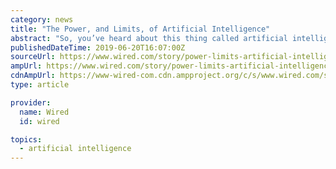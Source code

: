 ```yaml
---
category: news
title: "The Power, and Limits, of Artificial Intelligence"
abstract: "So, you’ve heard about this thing called artificial intelligence. It’s changing the world, you’ve been told. It’s going to drive your car, grow your food, maybe even take your job. You’ll be forgiven for having some questions about this chaotic ..."
publishedDateTime: 2019-06-20T16:07:00Z
sourceUrl: https://www.wired.com/story/power-limits-artificial-intelligence/
ampUrl: https://www.wired.com/story/power-limits-artificial-intelligence/amp
cdnAmpUrl: https://www-wired-com.cdn.ampproject.org/c/s/www.wired.com/story/power-limits-artificial-intelligence/amp
type: article

provider:
  name: Wired
  id: wired

topics:
  - artificial intelligence
---
```

